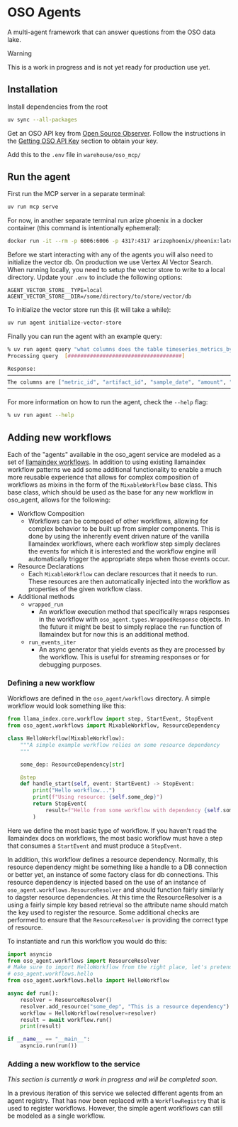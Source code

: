 # OSO Agents

A multi-agent framework that can answer questions from the OSO data lake.

> [!WARNING]
> This is a work in progress and is not yet ready for production use yet.

## Installation

Install dependencies from the root

```bash
uv sync --all-packages
```

Get an OSO API key from [Open Source Observer](https://www.opensource.observer).
Follow the instructions in the [Getting OSO API Key](#getting-oso-api-key)
section to obtain your key.

Add this to the `.env` file in `warehouse/oso_mcp/`

## Run the agent

First run the MCP server in a separate terminal:

```bash
uv run mcp serve
```

For now, in another separate terminal run arize phoenix in a docker container
(this command is intentionally ephemeral):

```bash
docker run -it --rm -p 6006:6006 -p 4317:4317 arizephoenix/phoenix:latest
```

Before we start interacting with any of the agents you will also need to initialize the vector db. On production we use Vertex AI Vector Search. When running locally, you need to setup the vector store to write to a local directory. Update your `.env` to include the following options:

```
AGENT_VECTOR_STORE__TYPE=local
AGENT_VECTOR_STORE__DIR=/some/directory/to/store/vector/db
```

To initialize the vector store run this (it will take a while):

```bash
uv run agent initialize-vector-store
```

Finally you can run the agent with an example query:

```bash
% uv run agent query "what columns does the table timeseries_metrics_by_artifact_v0 have?"
Processing query  [####################################]

Response:
────────────────────────────────────────────────────────────────────────────────
The columns are ["metric_id", "artifact_id", "sample_date", "amount", "unit"].
────────────────────────────────────────────────────────────────────────────────
```

For more information on how to run the agent, check the `--help` flag:

```bash
% uv run agent --help
```

## Adding new workflows

Each of the "agents" available in the oso_agent service are modeled as a set of
[llamaindex
workflows](https://docs.llamaindex.ai/en/stable/module_guides/workflow/). In
addition to using existing llamaindex workflow patterns we add some additional
functionality to enable a much more reusable experience that allows for complex
composition of workflows as mixins in the form of the `MixableWorkflow` base
class. This base class, which should be used as the base for any new workflow in
oso_agent, allows for the following:

- Workflow Composition
  - Workflows can be composed of other workflows, allowing for complex
    behavior to be built up from simpler components. This is done by using the
    inherently event driven nature of the vanilla llamaindex workflows, where
    each workflow step simply declares the events for which it is interested
    and the workflow engine will automatically trigger the appropriate steps
    when those events occur.
- Resource Declarations
  - Each `MixableWorkflow` can declare resources that it needs to run. These
    resources are then automatically injected into the workflow as properties
    of the given workflow class.
- Additional methods
  - `wrapped_run`
    - An workflow execution method that specifically wraps responses in the
      workflow with `oso_agent.types.WrappedResponse` objects. In the future
      it might be best to simply replace the `run` function of llamaindex
      but for now this is an additional method.
  - `run_events_iter`
    - An async generator that yields events as they are processed by the
      workflow. This is useful for streaming responses or for debugging
      purposes.

### Defining a new workflow

Workflows are defined in the `oso_agent/workflows` directory. A simple workflow
would look something like this:

```python
from llama_index.core.workflow import step, StartEvent, StopEvent
from oso_agent.workflows import MixableWorkflow, ResourceDependency

class HelloWorkflow(MixableWorkflow):
    """A simple example workflow relies on some resource dependency
    """

    some_dep: ResourceDependency[str]

    @step
    def handle_start(self, event: StartEvent) -> StopEvent:
        print("Hello workflow...")
        print(f"Using resource: {self.some_dep}")
        return StopEvent(
            result=f"Hello from some workflow with dependency {self.some_dep}!",
        )
```

Here we define the most basic type of workflow. If you haven't read the
llamaindex docs on workflows, the most basic workflow must have a step that
consumes a `StartEvent` and must produce a `StopEvent`.

In addition, this workflow defines a resource dependency. Normally, this
resource dependency might be something like a handle to a DB connection or
better yet, an instance of some factory class for db connections. This resource
dependency is injected based on the use of an instance of
`oso_agent.workflows.ResourceResolver` and should function fairly similarly to
dagster resource dependencies. At this time the ResourceResolver is a using a
fairly simple key based retrieval so the attribute name should match the key
used to register the resource. Some additional checks are performed to ensure
that the `ResourceResolver` is providing the correct type of resource.

To instantiate and run this workflow you would do this:

```python
import asyncio
from oso_agent.workflows import ResourceResolver
# Make sure to import HelloWorkflow from the right place, let's pretend it's in
# oso_agent.workflows.hello
from oso_agent.workflows.hello import HelloWorkflow

async def run():
    resolver = ResourceResolver()
    resolver.add_resource("some_dep", "This is a resource dependency")
    workflow = HelloWorkflow(resolver=resolver)
    result = await workflow.run()
    print(result)

if __name__ == "__main__":
    asyncio.run(run())
```

### Adding a new workflow to the service

_This section is currently a work in progress and will be completed soon._

In a previous iteration of this service we selected different agents from an
agent registry. That has now been replaced with a `WorkflowRegistry` that is
used to register workflows. However, the simple agent workflows can still be
modeled as a single workflow.
